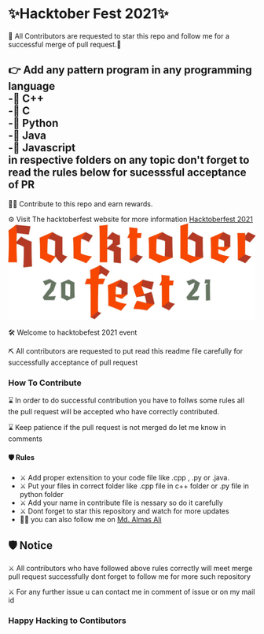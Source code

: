 <h1>✨Hacktober Fest 2021✨</h1>
<p>🙂 All Contributors are requested to star this repo and follow me for a successful merge of pull request.🙂</p>
<h2>👉 Add any pattern program in any programming language<br/>
-🤖 C++ <br/>
-🤖 C <br/>
-🤖 Python <br/>
-🤖 Java <br/>
-🤖 Javascript <br/>
in respective folders on any topic don't forget to read the rules below for sucesssful acceptance of PR</h2>
<p>👷‍♂️ Contribute to this repo and earn rewards.</p>
<p>⚙️ Visit The hacktoberfest website for more information <a href="https://hacktoberfest.digitalocean.com/">Hacktoberfest 2021</a>
<br/>
<img src="./images/logo-hacktoberfest-full.f42e3b1.jpg">
<p>🛠 Welcome to hacktobefest 2021 event</p>
<p>⛏ All contributors are requested to put read this readme file carefully for successfully acceptance of pull request</p>
<h3>How To Contribute</h3>
<p>⌛️ In order to do successful contribution you have to follws some rules all the pull request will be accepted who have correctly contributed.</p>
<p>⌛️ Keep patience if the pull request is not merged do let me know in  comments</p>
<h4>🛡 Rules</h4>
<ul>
  <li>⚔️ Add proper extensition to your code file like .cpp , .py or .java.</li>
  <li>⚔️ Put your files in correct folder like .cpp file in  c++ folder or .py file in python folder</li>
  <li>⚔️ Add your name in contribute file is nessary so do it carefully</li>
  <li>⚔️ Dont forget to star this repository and watch for more updates</li>
  <li>🦸‍♂️ you can also follow me on <a href="https://github.com/Almas-Ali">Md. Almas Ali</a>
</ul>

<h2>🛡 Notice</h2>
<p>⚔️ All contributors who have followed above rules correctly will meet merge pull request successfully dont forget to follow me for more such repository</p>
<p>⚔️ For any further issue u can contact me in comment of issue or on my mail id</p>
<h3>Happy Hacking to Contibutors</h3>
